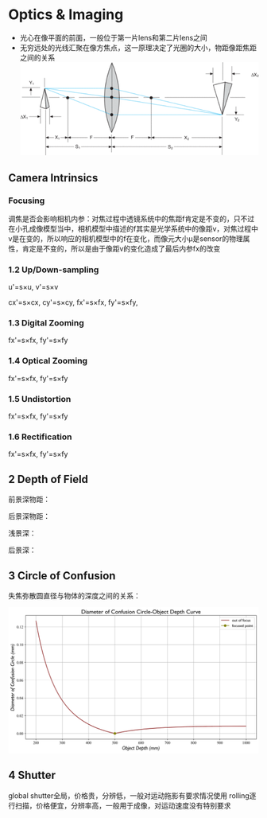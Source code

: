 # Optics & Imaging

- 光心在像平面的前面，一般位于第一片lens和第二片lens之间
- 无穷远处的光线汇聚在像方焦点，这一原理决定了光圈的大小，物距像距焦距之间的关系![查看源图像](resources/Optics%20&%20Imaging/THINLENS-S-600w.gif)

## Camera Intrinsics

### Focusing

调焦是否会影响相机内参：对焦过程中透镜系统中的焦距f肯定是不变的，只不过在小孔成像模型当中，相机模型中描述的f其实是光学系统中的像距v，对焦过程中v是在变的，所以响应的相机模型中的f在变化，而像元大小μ是sensor的物理属性，肯定是不变的，所以是由于像距v的变化造成了最后内参fx的改变

### 1.2 Up/Down-sampling

u'=s×u, v'=s×v

cx'=s×cx, cy'=s×cy, fx'=s×fx, fy'=s×fy,

### 1.3 Digital Zooming

fx'=s×fx, fy'=s×fy

### 1.4 Optical Zooming

fx'=s×fx, fy'=s×fy

### 1.5 Undistortion

fx'=s×fx, fy'=s×fy

### 1.6 Rectification

fx'=s×fx, fy'=s×fy

## 2 Depth of Field

前景深物距：

后景深物距：

浅景深：

后景深：



## 3 Circle of Confusion

失焦弥散圆直径与物体的深度之间的关系：

![Diameter of Confusion Circle Curve](resources/Optics%20&%20Imaging/Diameter%20of%20Confusion%20Circle%20Curve.png)

## 4 Shutter

global shutter全局，价格贵，分辨低，一般对运动拖影有要求情况使用
rolling逐行扫描，价格便宜，分辨率高，一般用于成像，对运动速度没有特别要求